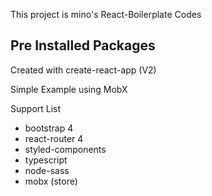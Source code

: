 This project is mino's React-Boilerplate Codes

## Pre Installed Packages

Created with create-react-app (V2)

Simple Example using MobX

Support List
- bootstrap 4
- react-router 4
- styled-components
- typescript 
- node-sass
- mobx (store)


